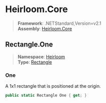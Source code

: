 # Heirloom.Core

> **Framework**: .NETStandard,Version=v2.1  
> **Assembly**: [Heirloom.Core][0]  

## Rectangle.One

> **Namespace**: [Heirloom][0]  
> **Type**: [Rectangle][1]  

### One

A 1x1 rectangle that is positioned at the origin.

```cs
public static Rectangle One { get; }
```

[0]: ../../../Heirloom.Core.md
[1]: ../Rectangle.md
